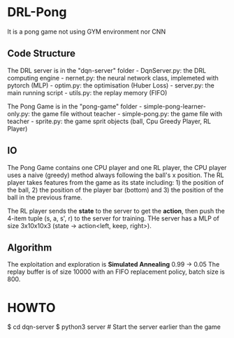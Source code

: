 # DRL-Pong

It is a pong game not using GYM environment nor CNN

## Code Structure

The DRL server is in the "dqn-server" folder
    - DqnServer.py:     the DRL computing engine
    - nernet.py:        the neural network class, implemeted with pytorch (MLP)
    - optim.py:         the optimisation (Huber Loss)
    - server.py:        the main running script
    - utils.py:         the replay memory (FIFO)

The Pong Game is in the "pong-game" folder
    - simple-pong-learner-only.py:          the game file without teacher
    - simple-pong.py:          the game file with teacher
    - sprite.py:        the game sprit objects (ball, Cpu Greedy Player, RL Player)

## IO

The Pong Game contains one CPU player and one RL player, the CPU player uses a naive (greedy) method always following the ball's x position. 
The RL player takes features from the game as its state including: 1) the position of the ball, 2) the position of the player bar (bottom) and 3) the position of the ball in the previous frame. 

The RL player sends the **state** to the server to get the **action**, then push the 4-item tuple (s, a, s', r) to the server for training. THe server has a MLP of size 3x10x10x3 (state -> action<left, keep, right>). 

## Algorithm

The exploitation and exploration is **Simulated Annealing** 0.99 -> 0.05
The replay buffer is of size 10000 with an FIFO replacement policy, batch size is 800. 


# HOWTO

$ cd dqn-server 
$ python3 server # Start the server earlier than the game
